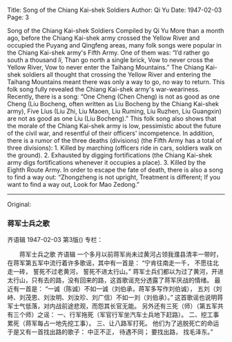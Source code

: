 Title: Song of the Chiang Kai-shek Soldiers
Author: Qi Yu
Date: 1947-02-03
Page: 3

Song of the Chiang Kai-shek Soldiers
    Compiled by Qi Yu
    More than a month ago, before the Chiang Kai-shek army crossed the Yellow River and occupied the Puyang and Qingfeng areas, many folk songs were popular in the Chiang Kai-shek army's Fifth Army. One of them was:
    “I’d rather go south a thousand *li*,
    Than go north a single brick,
    Vow to never cross the Yellow River,
    Vow to never enter the Taihang Mountains.”
    The Chiang Kai-shek soldiers all thought that crossing the Yellow River and entering the Taihang Mountains meant there was only a way to go, no way to return. This folk song fully revealed the Chiang Kai-shek army's war-weariness.
     Recently, there is a song:
     “One Cheng (Chen Cheng) is not as good as one Cheng (Liu Bocheng, often written as Liu Bocheng by the Chiang Kai-shek army),
     Five Lius (Liu Zhi, Liu Maoen, Liu Ruming, Liu Ruzhen, Liu Guangxin) are not as good as one Liu (Liu Bocheng).”
     This folk song also shows that the morale of the Chiang Kai-shek army is low, pessimistic about the future of the civil war, and resentful of their officers' incompetence.
     In addition, there is a rumor of the three deaths (divisions) (the Fifth Army has a total of three divisions):
     1. Killed by marching (officers ride in cars, soldiers walk on the ground).
     2. Exhausted by digging fortifications (the Chiang Kai-shek army digs fortifications whenever it occupies a place).
     3. Killed by the Eighth Route Army.
     In order to escape the fate of death, there is also a song to find a way out:
     “Zhongzheng is not upright,
     Treatment is different;
     If you want to find a way out,
     Look for Mao Zedong.”



<hr /> 

Original: 


### 蒋军士兵之歌
齐语辑
1947-02-03
第3版()
专栏：

　　蒋军士兵之歌
    齐语辑
    一个多月以前蒋军尚未过黄河占领我濮县清丰一带时，在蒋军第五军中流行着许多歌谣，其中有一首是：
    “宁肯往南走一千，
    不愿往北走一砖，
    誓死不过老黄河，
    誓死不进太行山。”
    蒋军士兵们都以为过了黄河，开进太行山，只有去的路，没有回来的路，这首歌谣充分透露了蒋军厌战的情绪。
     最近有一首是：
     “一诚（陈诚）不如一诚（刘伯承，蒋军多写作刘伯诚），
     五刘（刘峙、刘茂恩、刘汝明、刘汝珍、刘广信）不如一刘（刘伯承）。”
     这首歌谣也说明蒋军士气低落，对内战前途悲观，而怨其长官无能。
     另外还有三死（师）（第五军共有三个师）之谣：
     一、行军拖死（军官行军坐汽车士兵地下赶路）。
     二、挖工事累死（蒋军每占一地先挖工事）。
     三、让八路军打死。
     他们为了逃脱死亡的命运于是又有一首找出路的歌子：
     中正不正，
     待遇不同；
     要找出路，
     找毛泽东。”
